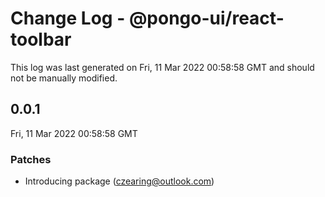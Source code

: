 # Change Log - @pongo-ui/react-toolbar

This log was last generated on Fri, 11 Mar 2022 00:58:58 GMT and should not be manually modified.

<!-- Start content -->

## 0.0.1

Fri, 11 Mar 2022 00:58:58 GMT

### Patches

- Introducing package (czearing@outlook.com)
